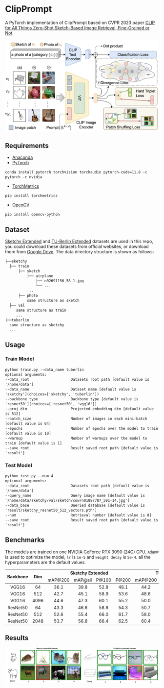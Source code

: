 # ClipPrompt

A PyTorch implementation of ClipPrompt based on CVPR 2023 paper
[CLIP for All Things Zero-Shot Sketch-Based Image Retrieval, Fine-Grained or Not](https://openaccess.thecvf.com/content/CVPR2023/html/Sain_CLIP_for_All_Things_Zero-Shot_Sketch-Based_Image_Retrieval_Fine-Grained_or_CVPR_2023_paper.html).

![Network Architecture](result/arch.png)

## Requirements

- [Anaconda](https://www.anaconda.com/download/)
- [PyTorch](https://pytorch.org)

```
conda install pytorch torchvision torchaudio pytorch-cuda=11.8 -c pytorch -c nvidia
```

- [TorchMetrics](https://torchmetrics.readthedocs.io/en/stable/)

```
pip install torchmetrics
```

- [OpenCV](https://opencv.org)

```
pip install opencv-python
```

## Dataset

[Sketchy Extended](http://sketchy.eye.gatech.edu) and
[TU-Berlin Extended](http://cybertron.cg.tu-berlin.de/eitz/projects/classifysketch/) datasets are used in this repo, you
could download these datasets from official websites, or download them from
[Google Drive](https://drive.google.com/drive/folders/1lce41k7cGNUOwzt-eswCeahDLWG6Cdk0?usp=sharing). The data directory
structure is shown as follows:

 ```
├──sketchy
   ├── train
       ├── sketch
           ├── airplane
               ├── n02691156_58-1.jpg
               └── ...
           ...
       ├── photo
           same structure as sketch
   ├── val
      same structure as train
      ...
├──tuberlin
   same structure as sketchy
   ...
```

## Usage

### Train Model

```
python train.py --data_name tuberlin
optional arguments:
--data_root                   Datasets root path [default value is '/home/data']
--data_name                   Dataset name [default value is 'sketchy'](choices=['sketchy', 'tuberlin'])
--backbone_type               Backbone type [default value is 'resnet50'](choices=['resnet50', 'vgg16'])
--proj_dim                    Projected embedding dim [default value is 512]
--batch_size                  Number of images in each mini-batch [default value is 64]
--epochs                      Number of epochs over the model to train [default value is 10]
--warmup                      Number of warmups over the model to train [default value is 1]
--save_root                   Result saved root path [default value is 'result']
```

### Test Model

```
python test.py --num 4
optional arguments:
--data_root                   Datasets root path [default value is '/home/data']
--query_name                  Query image name [default value is '/home/data/sketchy/val/sketch/cow/n01887787_591-14.jpg']
--data_base                   Queried database [default value is 'result/sketchy_resnet50_512_vectors.pth']
--num                         Retrieval number [default value is 8]
--save_root                   Result saved root path [default value is 'result']
```

## Benchmarks

The models are trained on one NVIDIA GeForce RTX 3090 (24G) GPU. `AdamW` is used to optimize the model, `lr` is `1e-5`
and `weight decay` is `5e-4`. all the hyperparameters are the default values.

<table>
<thead>
  <tr>
    <th rowspan="3">Backbone</th>
    <th rowspan="3">Dim</th>
    <th colspan="4">Sketchy Extended</th>
    <th colspan="4">TU-Berlin Extended</th>
    <th rowspan="3">Download</th>
  </tr>
  <tr>
    <td align="center">mAP@200</td>
    <td align="center">mAP@all</td>
    <td align="center">P@100</td>
    <td align="center">P@200</td>
    <td align="center">mAP@200</td>
    <td align="center">mAP@all</td>
    <td align="center">P@100</td>
    <td align="center">P@200</td>
  </tr>
</thead>
<tbody>
  <tr>
    <td align="center">VGG16</td>
    <td align="center">64</td>
    <td align="center">36.1</td>
    <td align="center">39.8</td>
    <td align="center">52.8</td>
    <td align="center">48.1</td>
    <td align="center">44.2</td>
    <td align="center">39.3</td>
    <td align="center">57.1</td>
    <td align="center">53.9</td>
    <td align="center"><a href="https://pan.baidu.com/s/1uGw9MdDVGHYchJ4fXUjIhg">u7qg</a></td>
  </tr>
  <tr>
    <td align="center">VGG16</td>
    <td align="center">512</td>
    <td align="center">42.7</td>
    <td align="center">45.1</td>
    <td align="center">58.9</td>
    <td align="center">53.6</td>
    <td align="center">48.6</td>
    <td align="center">42.8</td>
    <td align="center">60.7</td>
    <td align="center">57.2</td>
    <td align="center"><a href="https://pan.baidu.com/s/1431mOh9jAmXPzKq-o6YYJg">6up4</a></td>
  </tr>
  <tr>
    <td align="center">VGG16</td>
    <td align="center">4096</td>
    <td align="center">44.6</td>
    <td align="center">47.3</td>
    <td align="center">60.1</td>
    <td align="center">55.2</td>
    <td align="center">50.0</td>
    <td align="center">44.1</td>
    <td align="center">61.8</td>
    <td align="center">58.5</td>
    <td align="center"><a href="https://pan.baidu.com/s/1BJMT_nL7YpTkNpKKaHljYQ">hznm</a></td>
  </tr>
  <tr>
    <td align="center">ResNet50</td>
    <td align="center">64</td>
    <td align="center">43.3</td>
    <td align="center">46.6</td>
    <td align="center">58.6</td>
    <td align="center">54.3</td>
    <td align="center">50.7</td>
    <td align="center">47.7</td>
    <td align="center">61.1</td>
    <td align="center">58.5</td>
    <td align="center"><a href="https://pan.baidu.com/s/1xRgFfI74zfH8rX12DcOwEQ">uhkp</a></td>
  </tr>
  <tr>
    <td align="center">ResNet50</td>
    <td align="center">512</td>
    <td align="center">52.6</td>
    <td align="center">55.4</td>
    <td align="center">66.0</td>
    <td align="center">61.7</td>
    <td align="center">58.0</td>
    <td align="center">53.5</td>
    <td align="center">67.5</td>
    <td align="center">65.0</td>
    <td align="center"><a href="https://pan.baidu.com/s/1hkez_L-YtGJss9ngkmvbTg">u8ct</a></td>
  </tr>
  <tr>
    <td align="center">ResNet50</td>
    <td align="center">2048</td>
    <td align="center">53.7</td>
    <td align="center">56.8</td>
    <td align="center">66.4</td>
    <td align="center">62.5</td>
    <td align="center">60.4</td>
    <td align="center">56.1</td>
    <td align="center">69.4</td>
    <td align="center">67.1</td>
    <td align="center"><a href="https://pan.baidu.com/s/1uMsoU2A31MFnfMZmBsL0Xw">ipr3</a></td>
  </tr>
</tbody>
</table>

## Results

![vis](result/vis.png)